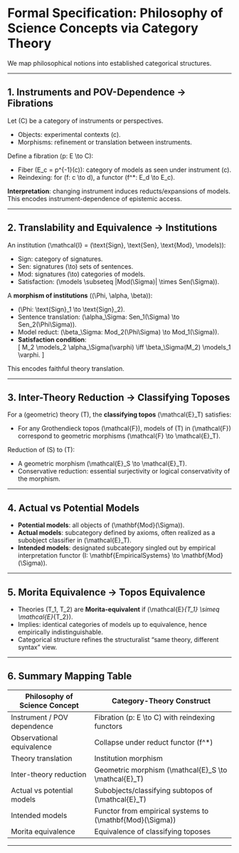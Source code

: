 
# Formal Specification: Philosophy of Science Concepts via Category Theory

We map philosophical notions into established categorical structures.

---

## 1. Instruments and POV-Dependence → Fibrations

Let \(C\) be a category of instruments or perspectives.  
- Objects: experimental contexts \(c\).  
- Morphisms: refinement or translation between instruments.

Define a fibration \(p: E \to C\):  
- Fiber \(E_c = p^{-1}(c)\): category of models as seen under instrument \(c\).  
- Reindexing: for \(f: c \to d\), a functor \(f^*: E_d \to E_c\).  

**Interpretation**: changing instrument induces reducts/expansions of models.  
This encodes instrument-dependence of epistemic access.

---

## 2. Translability and Equivalence → Institutions

An institution \(\mathcal{I} = (\text{Sign}, \text{Sen}, \text{Mod}, \models)\):  
- Sign: category of signatures.  
- Sen: signatures \(\to\) sets of sentences.  
- Mod: signatures \(\to\) categories of models.  
- Satisfaction: \(\models \subseteq |Mod(\Sigma)| \times Sen(\Sigma)\).

A **morphism of institutions** \((\Phi, \alpha, \beta)\):  
- \(\Phi: \text{Sign}_1 \to \text{Sign}_2\).  
- Sentence translation: \(\alpha_\Sigma: Sen_1(\Sigma) \to Sen_2(\Phi\Sigma)\).  
- Model reduct: \(\beta_\Sigma: Mod_2(\Phi\Sigma) \to Mod_1(\Sigma)\).  
- **Satisfaction condition**:  
  \[ M_2 \models_2 \alpha_\Sigma(\varphi) \iff \beta_\Sigma(M_2) \models_1 \varphi. \]

This encodes faithful theory translation.

---

## 3. Inter-Theory Reduction → Classifying Toposes

For a (geometric) theory \(T\), the **classifying topos** \(\mathcal{E}_T\) satisfies:  
- For any Grothendieck topos \(\mathcal{F}\), models of \(T\) in \(\mathcal{F}\) correspond to geometric morphisms \(\mathcal{F} \to \mathcal{E}_T\).

Reduction of \(S\) to \(T\):  
- A geometric morphism \(\mathcal{E}_S \to \mathcal{E}_T\).  
- Conservative reduction: essential surjectivity or logical conservativity of the morphism.

---

## 4. Actual vs Potential Models

- **Potential models**: all objects of \(\mathbf{Mod}(\Sigma)\).  
- **Actual models**: subcategory defined by axioms, often realized as a subobject classifier in \(\mathcal{E}_T\).  
- **Intended models**: designated subcategory singled out by empirical interpretation functor \(I: \mathbf{EmpiricalSystems} \to \mathbf{Mod}(\Sigma)\).

---

## 5. Morita Equivalence → Topos Equivalence

- Theories \(T_1, T_2\) are **Morita-equivalent** if \(\mathcal{E}_{T_1} \simeq \mathcal{E}_{T_2}\).  
- Implies: identical categories of models up to equivalence, hence empirically indistinguishable.  
- Categorical structure refines the structuralist “same theory, different syntax” view.

---

## 6. Summary Mapping Table

| Philosophy of Science Concept     | Category-Theory Construct                                    |
|----------------------------------|--------------------------------------------------------------|
| Instrument / POV dependence       | Fibration \(p: E \to C\) with reindexing functors            |
| Observational equivalence         | Collapse under reduct functor \(f^*\)                        |
| Theory translation                | Institution morphism                                         |
| Inter-theory reduction            | Geometric morphism \(\mathcal{E}_S \to \mathcal{E}_T\)       |
| Actual vs potential models        | Subobjects/classifying subtopos of \(\mathcal{E}_T\)         |
| Intended models                   | Functor from empirical systems to \(\mathbf{Mod}(\Sigma)\)   |
| Morita equivalence                | Equivalence of classifying toposes                          |

---
